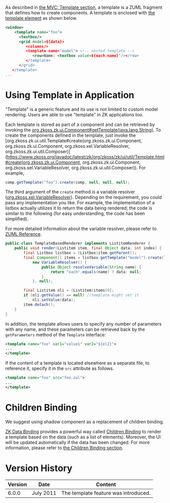 As described in [the MVC: Template section]({{site.baseurl}}/zk_dev_ref/mvc/template), a
template is a ZUML fragment that defines how to create components. A
template is enclosed with [the template element](zuml_ref/template) as shown
below.

```xml
<window>
    <template name="foo">
      <textbox/>
      <grid model=${data}>
         <columns/>
         <template name="model"> <!-- nested template -->
            <row>Name: <textbox value=${each.name}"/></row>
         </template>
      </grid>
   </template>
...
```

# Using Template in Application

"Template" is a generic feature and its use is not limited to custom
model rendering. Users are able to use "template" in ZK applications
too.

Each template is stored as part of a component and can be retrieved by
invoking the
[org.zkoss.zk.ui.Component#getTemplate(java.lang.String)](https://www.zkoss.org/javadoc/latest/zk/org/zkoss/zk/ui/Component.html#getTemplate(java.lang.String)).
To create the components defined in the template, just invoke the
[org.zkoss.zk.ui.util.Template#create(org.zkoss.zk.ui.Component, org.zkoss.zk.ui.Component, org.zkoss.xel.VariableResolver, org.zkoss.zk.ui.util.Composer)](https://www.zkoss.org/javadoc/latest/zk/org/zkoss/zk/ui/util/Template.html#create(org.zkoss.zk.ui.Component, org.zkoss.zk.ui.Component, org.zkoss.xel.VariableResolver, org.zkoss.zk.ui.util.Composer)).
For example,

```java
comp.getTemplate("foo").create(comp, null, null, null);
```

The third argument of the `create` method is a variable resolver
([org.zkoss.xel.VariableResolver](https://www.zkoss.org/javadoc/latest/zk/org/zkoss/xel/VariableResolver.html)).
Depending on the requirement, you could pass any implementation you
like. For example, the implementation of a listbox actually utilizes it
to return the data being rendered; the code is similar to the following
(for easy understanding, the code has been simplified).

For more detailed information about the variable resolver, please refer
to [ZUML Reference](zuml_ref/variable_resolver).

```java
public class TemplateBasedRenderer implements ListitemRenderer {
    public void render(Listitem item, final Object data, int index) {
        final Listbox listbox = (Listbox)item.getParent();
        final Component[] items = listbox.getTemplate("model").create(listbox, item,
            new VariableResolver() {
                public Object resolveVariable(String name) {
                    return "each".equals(name) ? data: null;
                }
            }, null);

        final Listitem nli = (Listitem)items[0];
        if (nli.getValue() == null) //template might set it
            nli.setValue(data);
        item.detach();
    }
}
```

In addition, the template allows users to specify any number of
parameters with any name, and these parameters can be retrieved back by
the `getParameters` method of the `Template` interface:

```xml
<template name="foo" var1="value1" var2="${el2}">
...
</template>
```

If the content of a template is located elsewhere as a separate file, to
reference it, specify it in the `src` attribute as follows.

```xml
<template name="foo" src="foo.zul">
...
</template>
```

# Children Binding

We suggest using shadow component
[<forEach>](http://books.zkoss.org/zk-mvvm-book/8.0/shadow_elements/iterate_collections.html)
as a replacement of children binding.

[ ZK Data Binding]({{site.baseurl}}/zk_mvvm_ref/data_binding/index) provides
a powerful way called [Children Binding]({{site.baseurl}}/zk_mvvm_ref/data_binding/index/children_binding)
to render a template based on the data (such as a list of elements).
Moreover, the UI will be updated automatically if the data has been
changed. For more information, please refer to [the Children Binding section]({{site.baseurl}}/zk_mvvm_ref/data_binding/index/children_binding).

# Version History

| Version | Date      | Content                              |
|---------|-----------|--------------------------------------|
| 6.0.0   | July 2011 | The template feature was introduced. |
